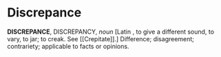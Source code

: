 # Discrepance

**DISCREPANCE**, DISCREPANCY, _noun_ \[Latin , to give a different sound, to vary, to jar; to creak. See [[Crepitate]].\] Difference; disagreement; contrariety; applicable to facts or opinions.